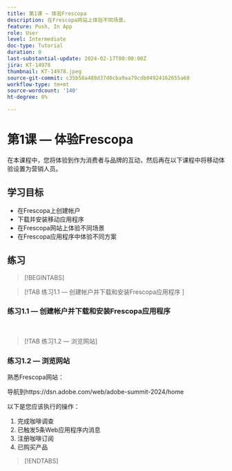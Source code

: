 ```yaml
---
title: 第1课 — 体验Frescopa
description: 在Frescopa网站上体验不同场景。
feature: Push, In App
role: User
level: Intermediate
doc-type: Tutorial
duration: 0
last-substantial-update: 2024-02-17T00:00:00Z
jira: KT-14978
thumbnail: KT-14978.jpeg
source-git-commit: c35b58a488d37d0cba9aa79cdb04924162655a68
workflow-type: tm+mt
source-wordcount: '140'
ht-degree: 0%

---
```



# 第1课 — 体验Frescopa

在本课程中，您将体验到作为消费者与品牌的互动，然后再在以下课程中将移动体验设置为营销人员。

## 学习目标 

* 在Frescopa上创建帐户 
* 下载并安装移动应用程序 
* 在Frescopa网站上体验不同场景 
* 在Frescopa应用程序中体验不同方案

## 练习

>[!BEGINTABS]

>[!TAB 练习1.1 — 创建帐户并下载和安装Frescopa应用程序 ]

### 练习1.1 — 创建帐户并下载和安装Frescopa应用程序 


 
>[!TAB 练习1.2 — 浏览网站]

### 练习1.2 — 浏览网站

熟悉Frescopa网站：

导航到https://dsn.adobe.com/web/adobe-summit-2024/home

以下是您应该执行的操作：

1. 完成咖啡调查
2. 已触发5条Web应用程序内消息 
3. 注册咖啡订阅 
4. 已购买产品

>[!ENDTABS]
